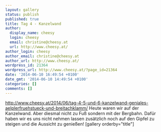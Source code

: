 ```yaml
---
layout: gallery
status: publish
published: true
title: Tag 4 - Kanzelwand
author:
  display_name: cheesy
  login: cheesy
  email: christine@cheesy.at
  url: http://www.cheesy.at/
author_login: cheesy
author_email: christine@cheesy.at
author_url: http://www.cheesy.at/
wordpress_id: 21364
wordpress_url: http://www.cheesy.at/?page_id=21364
date: '2014-06-10 16:49:54 +0100'
date_gmt: '2014-06-10 14:49:54 +0100'
categories: []
comments: []
---
```

http://www.cheesy.at/2014/06/tag-4-5-und-6-kanzelwand-geniales-aelplerfruehstueck-und-breitachklamm/
Heute waren wir auf der Kanzelwand. Aber diesmal nicht zu Fuß sondern mit der Bergbahn. Dafür haben wir es uns nicht nehmen lassen zusätzlich noch auf den Gipfel zu steigen und die Aussicht zu genießen!
[gallery orderby="title"]
